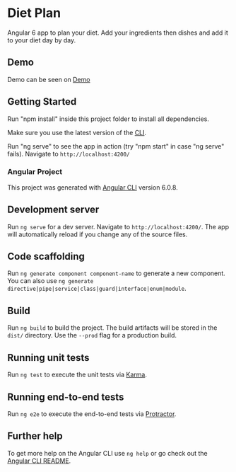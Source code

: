 # Diet Plan
Angular 6 app to plan your diet. 
Add your ingredients then dishes and add it to your diet day by day.

## Demo

Demo can be seen on [Demo](https://your-diet-plan.firebaseapp.com)

## Getting Started

Run "npm install" inside this project folder to install all dependencies.

Make sure you use the latest version of the [CLI](https://cli.angular.io/).

Run "ng serve" to see the app in action (try "npm start" in case "ng serve" fails). Navigate to `http://localhost:4200/`


### Angular Project

This project was generated with [Angular CLI](https://github.com/angular/angular-cli) version 6.0.8.

## Development server

Run `ng serve` for a dev server. Navigate to `http://localhost:4200/`. The app will automatically reload if you change any of the source files.

## Code scaffolding

Run `ng generate component component-name` to generate a new component. You can also use `ng generate directive|pipe|service|class|guard|interface|enum|module`.

## Build

Run `ng build` to build the project. The build artifacts will be stored in the `dist/` directory. Use the `--prod` flag for a production build.

## Running unit tests

Run `ng test` to execute the unit tests via [Karma](https://karma-runner.github.io).

## Running end-to-end tests

Run `ng e2e` to execute the end-to-end tests via [Protractor](http://www.protractortest.org/).

## Further help

To get more help on the Angular CLI use `ng help` or go check out the [Angular CLI README](https://github.com/angular/angular-cli/blob/master/README.md).
